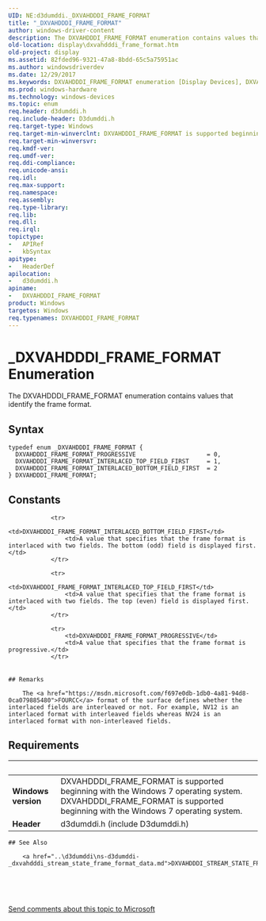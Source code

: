 ```yaml
---
UID: NE:d3dumddi._DXVAHDDDI_FRAME_FORMAT
title: "_DXVAHDDDI_FRAME_FORMAT"
author: windows-driver-content
description: The DXVAHDDDI_FRAME_FORMAT enumeration contains values that identify the frame format.
old-location: display\dxvahdddi_frame_format.htm
old-project: display
ms.assetid: 82fded96-9321-47a8-8bdd-65c5a75951ac
ms.author: windowsdriverdev
ms.date: 12/29/2017
ms.keywords: DXVAHDDDI_FRAME_FORMAT enumeration [Display Devices], DXVAHDDDI_FRAME_FORMAT_INTERLACED_BOTTOM_FIELD_FIRST, DXVA2_Structs_7335a1ee-9d91-4764-aba3-5769351f7aa5.xml, d3dumddi/DXVAHDDDI_FRAME_FORMAT_INTERLACED_TOP_FIELD_FIRST, DXVAHDDDI_FRAME_FORMAT_INTERLACED_TOP_FIELD_FIRST, d3dumddi/DXVAHDDDI_FRAME_FORMAT, DXVAHDDDI_FRAME_FORMAT_PROGRESSIVE, _DXVAHDDDI_FRAME_FORMAT, display.dxvahdddi_frame_format, d3dumddi/DXVAHDDDI_FRAME_FORMAT_PROGRESSIVE, d3dumddi/DXVAHDDDI_FRAME_FORMAT_INTERLACED_BOTTOM_FIELD_FIRST, DXVAHDDDI_FRAME_FORMAT
ms.prod: windows-hardware
ms.technology: windows-devices
ms.topic: enum
req.header: d3dumddi.h
req.include-header: D3dumddi.h
req.target-type: Windows
req.target-min-winverclnt: DXVAHDDDI_FRAME_FORMAT is supported beginning with the Windows 7 operating system.
req.target-min-winversvr: 
req.kmdf-ver: 
req.umdf-ver: 
req.ddi-compliance: 
req.unicode-ansi: 
req.idl: 
req.max-support: 
req.namespace: 
req.assembly: 
req.type-library: 
req.lib: 
req.dll: 
req.irql: 
topictype:
-	APIRef
-	kbSyntax
apitype:
-	HeaderDef
apilocation:
-	d3dumddi.h
apiname:
-	DXVAHDDDI_FRAME_FORMAT
product: Windows
targetos: Windows
req.typenames: DXVAHDDDI_FRAME_FORMAT
---
```


# _DXVAHDDDI_FRAME_FORMAT Enumeration
The DXVAHDDDI_FRAME_FORMAT enumeration contains values that identify the frame format.

## Syntax
````
typedef enum _DXVAHDDDI_FRAME_FORMAT { 
  DXVAHDDDI_FRAME_FORMAT_PROGRESSIVE                    = 0,
  DXVAHDDDI_FRAME_FORMAT_INTERLACED_TOP_FIELD_FIRST     = 1,
  DXVAHDDDI_FRAME_FORMAT_INTERLACED_BOTTOM_FIELD_FIRST  = 2
} DXVAHDDDI_FRAME_FORMAT;
````

## Constants

<table>
            
                <tr>
                    <td>DXVAHDDDI_FRAME_FORMAT_INTERLACED_BOTTOM_FIELD_FIRST</td>
                    <td>A value that specifies that the frame format is interlaced with two fields. The bottom (odd) field is displayed first.</td>
                </tr>
            
                <tr>
                    <td>DXVAHDDDI_FRAME_FORMAT_INTERLACED_TOP_FIELD_FIRST</td>
                    <td>A value that specifies that the frame format is interlaced with two fields. The top (even) field is displayed first.</td>
                </tr>
            
                <tr>
                    <td>DXVAHDDDI_FRAME_FORMAT_PROGRESSIVE</td>
                    <td>A value that specifies that the frame format is progressive.</td>
                </tr>
</table>

    ## Remarks

        The <a href="https://msdn.microsoft.com/f697e0db-1db0-4a81-94d8-0ca079885480">FOURCC</a> format of the surface defines whether the interlaced fields are interleaved or not. For example, NV12 is an interlaced format with interleaved fields whereas NV24 is an interlaced format with non-interleaved fields.

## Requirements
| &nbsp; | &nbsp; |
| ---- |:---- |
| **Windows version** | DXVAHDDDI_FRAME_FORMAT is supported beginning with the Windows 7 operating system. DXVAHDDDI_FRAME_FORMAT is supported beginning with the Windows 7 operating system. |
| **Header** | d3dumddi.h (include D3dumddi.h) |

    ## See Also

        <a href="..\d3dumddi\ns-d3dumddi-_dxvahdddi_stream_state_frame_format_data.md">DXVAHDDDI_STREAM_STATE_FRAME_FORMAT_DATA</a>



 

 

<a href="mailto:wsddocfb@microsoft.com?subject=Documentation%20feedback [display\display]:%20DXVAHDDDI_FRAME_FORMAT enumeration%20 RELEASE:%20(12/29/2017)&amp;body=%0A%0APRIVACY STATEMENT%0A%0AWe use your feedback to improve the documentation. We don't use your email address for any other purpose, and we'll remove your email address from our system after the issue that you're reporting is fixed. While we're working to fix this issue, we might send you an email message to ask for more info. Later, we might also send you an email message to let you know that we've addressed your feedback.%0A%0AFor more info about Microsoft's privacy policy, see http://privacy.microsoft.com/en-us/default.aspx." title="Send comments about this topic to Microsoft">Send comments about this topic to Microsoft</a>